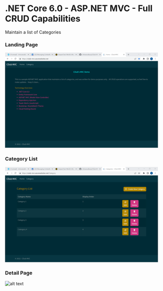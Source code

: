 # .NET Core 6.0 - ASP.NET MVC - Full CRUD Capabilities

Maintain a list of Categories

### Landing Page
<img src="https://github.com/chriswoodbury/CDub-MVC-Crud/blob/master/BulkyBookWeb/wwwroot/images/cdub_mvc_overview.png" alt="alt text" Title="Landing Page">

### Category List
<img src="https://github.com/chriswoodbury/CDub-MVC-Crud/blob/master/BulkyBookWeb/wwwroot/images/cdub_mvc_category_list.png" alt="alt text" Title="Category List">

### Detail Page
<img src="" alt="alt text" Title="Detail Page">
